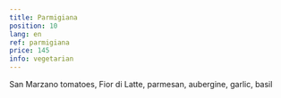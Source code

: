 ```yaml
---
title: Parmigiana
position: 10
lang: en
ref: parmigiana
price: 145
info: vegetarian
---
```


San Marzano tomatoes, Fior di Latte, parmesan, aubergine, garlic, basil
